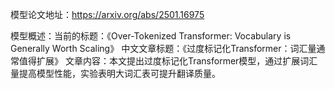 模型论文地址：https://arxiv.org/abs/2501.16975

模型概述：当前的标题：《Over-Tokenized Transformer: Vocabulary is Generally Worth Scaling》
中文文章标题：《过度标记化Transformer：词汇量通常值得扩展》
文章内容：本文提出过度标记化Transformer模型，通过扩展词汇量提高模型性能，实验表明大词汇表可提升翻译质量。
